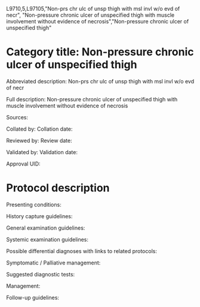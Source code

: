 L9710,5,L97105,"Non-prs chr ulc of unsp thigh with msl invl w/o evd of necr", "Non-pressure chronic ulcer of unspecified thigh with muscle involvement without evidence of necrosis","Non-pressure chronic ulcer of unspecified thigh"
# Category title: Non-pressure chronic ulcer of unspecified thigh

Abbreviated description: Non-prs chr ulc of unsp thigh with msl invl w/o evd of necr

Full description: Non-pressure chronic ulcer of unspecified thigh with muscle involvement without evidence of necrosis

Sources:

Collated by:
Collation date:

Reviewed by:
Review date:

Validated by:
Validation date:

Approval UID:

# Protocol description

Presenting conditions:

History capture guidelines:

General examination guidelines:

Systemic examination guidelines:

Possible differential diagnoses with links to related protocols:

Symptomatic / Palliative management:

Suggested diagnostic tests:

Management:

Follow-up guidelines:
